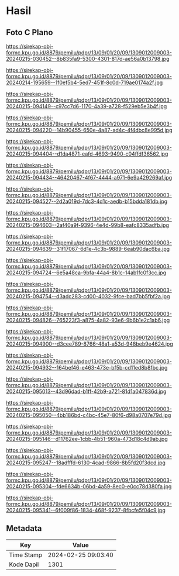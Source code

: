 # Hasil

## Foto C Plano

https://sirekap-obj-formc.kpu.go.id/8879/pemilu/pdpr/13/09/01/20/09/1309012009003-20240215-030452--8b835fa9-5300-4301-817d-ae56a0b13798.jpg

https://sirekap-obj-formc.kpu.go.id/8879/pemilu/pdpr/13/09/01/20/09/1309012009003-20240214-195659--1f0ef5b4-5ed7-451f-8c0d-719ae0174a2f.jpg

https://sirekap-obj-formc.kpu.go.id/8879/pemilu/pdpr/13/09/01/20/09/1309012009003-20240215-094149--c97cc7d6-1170-4a39-a728-f529eb5e3b4f.jpg

https://sirekap-obj-formc.kpu.go.id/8879/pemilu/pdpr/13/09/01/20/09/1309012009003-20240215-094220--14b90455-650e-4a87-ad4c-4f4dbc8e995d.jpg

https://sirekap-obj-formc.kpu.go.id/8879/pemilu/pdpr/13/09/01/20/09/1309012009003-20240215-094404--d1da4871-eafd-4693-9490-c04ffdf36562.jpg

https://sirekap-obj-formc.kpu.go.id/8879/pemilu/pdpr/13/09/01/20/09/1309012009003-20240215-094434--46420467-4f67-4444-a971-6e9a429269af.jpg

https://sirekap-obj-formc.kpu.go.id/8879/pemilu/pdpr/13/09/01/20/09/1309012009003-20240215-094527--2d2a019d-7dc3-4d1c-aedb-b15bdda181db.jpg

https://sirekap-obj-formc.kpu.go.id/8879/pemilu/pdpr/13/09/01/20/09/1309012009003-20240215-094603--2af40a9f-9396-4e4d-99b8-eafc8335adfb.jpg

https://sirekap-obj-formc.kpu.go.id/8879/pemilu/pdpr/13/09/01/20/09/1309012009003-20240215-094639--31f17067-6d1e-4c3b-9889-6eab90dac6ba.jpg

https://sirekap-obj-formc.kpu.go.id/8879/pemilu/pdpr/13/09/01/20/09/1309012009003-20240215-094724--6e5a48ca-9bfa-44a4-8b1c-14ab1fc0f3cc.jpg

https://sirekap-obj-formc.kpu.go.id/8879/pemilu/pdpr/13/09/01/20/09/1309012009003-20240215-094754--d3adc283-cd00-4032-9fce-bad7bb5fbf2a.jpg

https://sirekap-obj-formc.kpu.go.id/8879/pemilu/pdpr/13/09/01/20/09/1309012009003-20240215-094826--765223f3-a875-4a82-93e6-9b6b1e2c1ab6.jpg

https://sirekap-obj-formc.kpu.go.id/8879/pemilu/pdpr/13/09/01/20/09/1309012009003-20240215-094900--d3cee789-8766-48a1-a53d-948beb9e4624.jpg

https://sirekap-obj-formc.kpu.go.id/8879/pemilu/pdpr/13/09/01/20/09/1309012009003-20240215-094932--164bef46-e463-473e-bf5b-cd11ed8b8fbc.jpg

https://sirekap-obj-formc.kpu.go.id/8879/pemilu/pdpr/13/09/01/20/09/1309012009003-20240215-095013--43d96dad-b1ff-42b9-a721-81d1a047836d.jpg

https://sirekap-obj-formc.kpu.go.id/8879/pemilu/pdpr/13/09/01/20/09/1309012009003-20240215-095050--4bb186bd-c4bc-45e7-80f6-d98a0707e79d.jpg

https://sirekap-obj-formc.kpu.go.id/8879/pemilu/pdpr/13/09/01/20/09/1309012009003-20240215-095146--d11762ee-1cbb-4b51-960a-473d18c4d9ab.jpg

https://sirekap-obj-formc.kpu.go.id/8879/pemilu/pdpr/13/09/01/20/09/1309012009003-20240215-095247--18adfffd-6130-4cad-9866-8b5fd20f3dcd.jpg

https://sirekap-obj-formc.kpu.go.id/8879/pemilu/pdpr/13/09/01/20/09/1309012009003-20240215-095304--fde6634b-06bd-4a59-8ec0-e0cc78d380fa.jpg

https://sirekap-obj-formc.kpu.go.id/8879/pemilu/pdpr/13/09/01/20/09/1309012009003-20240215-095341--6f009f86-1834-468f-9237-8fbcfe5f04c9.jpg


## Metadata

| Key        | Value               |
| ---------- | ------------------- |
| Time Stamp | 2024-02-25 09:03:40 |
| Kode Dapil | 1301                |



